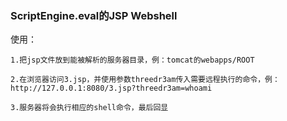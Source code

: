 ### ScriptEngine.eval的JSP Webshell


使用：
```
1.把jsp文件放到能被解析的服务器目录，例：tomcat的webapps/ROOT

2.在浏览器访问3.jsp，并使用参数threedr3am传入需要远程执行的命令，例：http://127.0.0.1:8080/3.jsp?threedr3am=whoami

3.服务器将会执行相应的shell命令，最后回显
```
